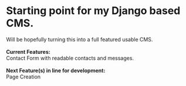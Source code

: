 <h1>Starting point for my Django based CMS.</h1>
Will be hopefully turning this into a full featured usable CMS.<br/>
<br/>
<b>Current Features:</b><br/>
Contact Form with readable contacts and messages.<br/>
<br/>
<b>Next Feature(s) in line for development:</b><br/>
Page Creation<br/>
